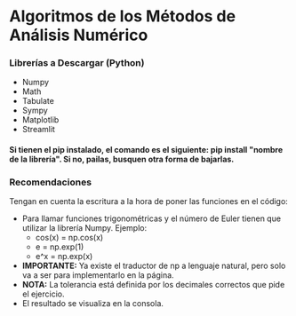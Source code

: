 # Algoritmos de los Métodos de Análisis Numérico
### Librerías a Descargar (Python)
- Numpy
- Math
- Tabulate
- Sympy
- Matplotlib
- Streamlit
#### Si tienen el pip instalado, el comando es el siguiente: pip install "nombre de la librería". Si no, pailas, busquen otra forma de bajarlas.

### Recomendaciones
Tengan en cuenta la escritura a la hora de poner las funciones en el código:
- Para llamar funciones trigonométricas y el número de Euler tienen que utilizar la librería Numpy. Ejemplo: 
  - cos(x) = np.cos(x)
  - e = np.exp(1)
  - e^x = np.exp(x)
- **IMPORTANTE:** Ya existe el traductor de np a lenguaje natural, pero solo va a ser para implementarlo en la página.
- **NOTA:** La tolerancia está definida por los decimales correctos que pide el ejercicio.
- El resultado se visualiza en la consola.
